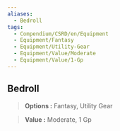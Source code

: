 ```yaml
---
aliases:
  - Bedroll
tags:
  - Compendium/CSRD/en/Equipment
  - Equipment/Fantasy
  - Equipment/Utility-Gear
  - Equipment/Value/Moderate
  - Equipment/Value/1-Gp
---
```

  
    
## Bedroll    
    
>    
> **Options :** Fantasy, Utility Gear    
> **Value :** Moderate, 1 Gp